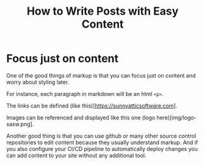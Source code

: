 ﻿---
title: How to Write Posts with Easy Content
summary: This is a sample post that shows how to easily create content with Easy Content without worrying about style or html
languageCode: EN
---
# Focus just on content
One of the good things of markup is that you can focus just on content and worry about styling later.

For instance, each paragraph in markdown will be an html `<p>`.

The links can be defined (like this)[https://sunnyatticsoftware.com].

Images can be referenced and displayed like this one (logo here)[img/logo-sasw.png].

Another good thing is that you can use github or many other source control repositories to edit content because they usually understand markup. And if you also configure your CI/CD pipeline to automatically deploy changes you can add content to your site without any additional tool.